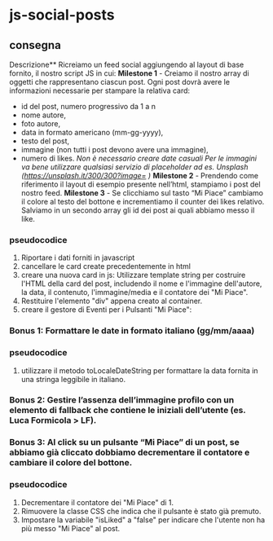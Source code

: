 # js-social-posts

## consegna
Descrizione**
Ricreiamo un feed social aggiungendo al layout di base fornito, il nostro script JS in cui:
**Milestone 1** - Creiamo il nostro array di oggetti che rappresentano ciascun post.
Ogni post dovrà avere le informazioni necessarie per stampare la relativa card:
- id del post, numero progressivo da 1 a n
- nome autore,
- foto autore,
- data in formato americano (mm-gg-yyyy),
- testo del post,
- immagine (non tutti i post devono avere una immagine),
- numero di likes.
*Non è necessario creare date casuali*
*Per le immagini va bene utilizzare qualsiasi servizio di placeholder ad es. Unsplash (https://unsplash.it/300/300?image= <id> )*
**Milestone 2** - Prendendo come riferimento il layout di esempio presente nell’html, stampiamo i post del nostro feed.
**Milestone 3** - Se clicchiamo sul tasto “Mi Piace” cambiamo il colore al testo del bottone e incrementiamo il counter dei likes relativo.
Salviamo in un secondo array gli id dei post ai quali abbiamo messo il like.


### pseudocodice

1. Riportare i dati forniti in javascript
2. cancellare le card create precedentemente in html
3. creare una nuova card in js: Utilizzare template string per costruire l'HTML della card del post, includendo il nome e l'immagine dell'autore, la data, il contenuto, l'immagine/media e il contatore dei "Mi Piace".
4. Restituire l'elemento "div" appena creato al container.
5. creare il gestore di Eventi per i Pulsanti "Mi Piace": 

### Bonus 1: Formattare le date in formato italiano (gg/mm/aaaa)
### pseudocodice
1. utilizzare il metodo toLocaleDateString per formattare la data fornita in una stringa leggibile in italiano.


### Bonus 2: Gestire l’assenza dell’immagine profilo con un elemento di fallback che contiene le iniziali dell’utente (es. Luca Formicola > LF).


### Bonus 3: Al click su un pulsante “Mi Piace” di un post, se abbiamo già cliccato dobbiamo decrementare il contatore e cambiare il colore del bottone.

### pseudocodice
1. Decrementare il contatore dei "Mi Piace" di 1.
2. Rimuovere la classe CSS che indica che il pulsante è stato già premuto.
3. Impostare la variabile "isLiked" a "false" per indicare che l'utente non ha più messo "Mi Piace" al post.






